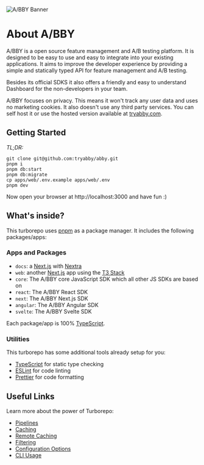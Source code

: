 ![A/BBY Banner](https://github.com/tryabby/abby/assets/20679094/dd415956-25b4-4528-95fb-f010b21011c9)

# About A/BBY

A/BBY is a open source feature management and A/B testing platform. It is designed to be easy to use and easy to integrate into your existing applications. It aims to improve the developer experience by providing a simple and statically typed API for feature management and A/B testing.

Besides its official SDKS it also offers a friendly and easy to understand Dashboard for the non-developers in your team.

A/BBY focuses on privacy. This means it won't track any user data and uses no marketing cookies. It also doesn't use any third party services.
You can self host it or use the hosted version available at [tryabby.com](https://www.tryabby.com).


## Getting Started

*TL;DR:*
```
git clone git@github.com:tryabby/abby.git
pnpm i
pnpm db:start
pnpm db:migrate
cp apps/web/.env.example apps/web/.env
pnpm dev
```

Now open your browser at http://localhost:3000 and have fun :)

## What's inside?

This turborepo uses [pnpm](https://pnpm.io) as a package manager. It includes the following packages/apps:

### Apps and Packages

- `docs`: a [Next.js](https://nextjs.org/) with [Nextra](https://nextra.site/)
- `web`: another [Next.js](https://nextjs.org/) app using the [T3 Stack](https://create.t3.gg/)
- `core`: The A/BBY core JavaScript SDK which all other JS SDKs are based on
- `react`: The A/BBY React SDK
- `next`: The A/BBY Next.js SDK
- `angular`: The A/BBY Angular SDK
- `svelte`: The A/BBY Svelte SDK

Each package/app is 100% [TypeScript](https://www.typescriptlang.org/).

### Utilities

This turborepo has some additional tools already setup for you:

- [TypeScript](https://www.typescriptlang.org/) for static type checking
- [ESLint](https://eslint.org/) for code linting
- [Prettier](https://prettier.io) for code formatting

## Useful Links

Learn more about the power of Turborepo:

- [Pipelines](https://turbo.build/repo/docs/core-concepts/monorepos/running-tasks)
- [Caching](https://turbo.build/repo/docs/core-concepts/caching)
- [Remote Caching](https://turbo.build/repo/docs/core-concepts/remote-caching)
- [Filtering](https://turbo.build/repo/docs/core-concepts/monorepos/filtering)
- [Configuration Options](https://turbo.build/repo/docs/reference/configuration)
- [CLI Usage](https://turbo.build/repo/docs/reference/command-line-reference)
